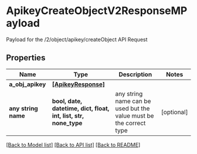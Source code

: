 # ApikeyCreateObjectV2ResponseMPayload

Payload for the /2/object/apikey/createObject API Request

## Properties
Name | Type | Description | Notes
------------ | ------------- | ------------- | -------------
**a_obj_apikey** | [**[ApikeyResponse]**](ApikeyResponse.md) |  | 
**any string name** | **bool, date, datetime, dict, float, int, list, str, none_type** | any string name can be used but the value must be the correct type | [optional]

[[Back to Model list]](../README.md#documentation-for-models) [[Back to API list]](../README.md#documentation-for-api-endpoints) [[Back to README]](../README.md)


